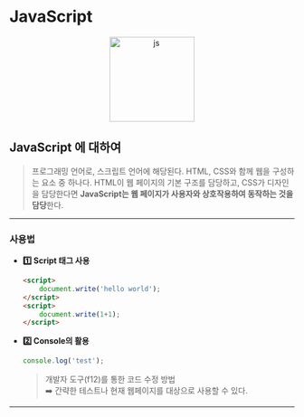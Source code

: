 # JavaScript

<p align="center"><img src="https://user-images.githubusercontent.com/65703793/230275865-693a2a7b-0f87-4342-b05d-91a31bdecb4d.png" alt="js" width="150px"></p>

## JavaScript 에 대하여
>프로그래밍 언어로, 스크립트 언어에 해당된다. HTML, CSS와 함께 웹을 구성하는 요소 중 하나다. HTML이 웹 페이지의 기본 구조를 담당하고, CSS가 디자인을 담당한다면 **JavaScript는 웹 페이지가 사용자와 상호작용하여 동작하는 것을 담당**한다.
***

### 사용법
    
* **:one: Script 태그 사용**

    ```html
    <script>
        document.write('hello world');
    </script>
    <script>
        document.write(1+1);
    </script>
    ```
*  **:two: Console의 활용**
    ```js
    console.log('test');
    ```
    >개발자 도구(f12)를 통한 코드 수정 방법   
    :arrow_right: 간략한 테스트나 현재 웹페이지를 대상으로 사용할 수 있다.
    
***